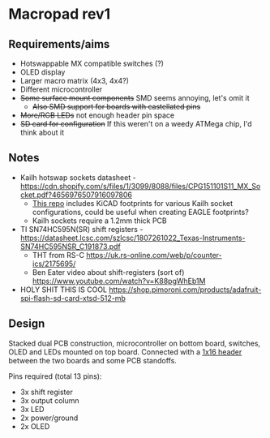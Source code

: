 # Macropad rev1

## Requirements/aims

* Hotswappable MX compatible switches (?)
* OLED display
* Larger macro matrix (4x3, 4x4?)
* Different microcontroller
* ~~Some surface mount components~~ SMD seems annoying, let's omit it
  * ~~Also SMD support for boards with castellated pins~~
* ~~More/RGB LEDs~~ not enough header pin space
* ~~SD card for configuration~~ If this weren't on a weedy ATMega chip, I'd think about it

## Notes

* Kailh hotswap sockets datasheet - https://cdn.shopify.com/s/files/1/3099/8088/files/CPG151101S11_MX_Socket.pdf?4656976507916097806
  * [This repo](https://github.com/daprice/keyswitches.pretty) includes KiCAD footprints for various Kailh socket configurations, could be useful when creating EAGLE footprints?
  * Kailh sockets require a 1.2mm thick PCB
* TI SN74HC595N(SR) shift registers - https://datasheet.lcsc.com/szlcsc/1807261022_Texas-Instruments-SN74HC595NSR_C191873.pdf
  * THT from RS-C https://uk.rs-online.com/web/p/counter-ics/2175695/
  * Ben Eater video about shift-registers (sort of) https://www.youtube.com/watch?v=K88pgWhEb1M
* HOLY SHIT THIS IS COOL https://shop.pimoroni.com/products/adafruit-spi-flash-sd-card-xtsd-512-mb

## Design

Stacked dual PCB construction, microcontroller on bottom board, switches, OLED and LEDs mounted on top board. Connected with a [1x16 header](https://shop.pimoroni.com/products/0-100-2-54-mm-female-header-straight?variant=31533818740819) between the two boards and some PCB standoffs.

Pins required (total 13 pins):
* 3x shift register
* 3x output column
* 3x LED
* 2x power/ground
* 2x OLED
